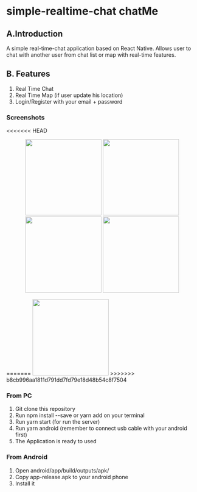 # simple-realtime-chat chatMe

## A.Introduction

A simple real-time-chat application based on React Native. Allows user to chat with another user from chat list or map
with real-time features.

## B. Features

1. Real Time Chat
2. Real Time Map (if user update his location)
3. Login/Register with your email + password

### Screenshots

<<<<<<< HEAD
<p align='center'>
  <span>
      <image width="200" src='./screenshots/Screenshot_2021-01-14-22-39-29-583_com.chatme.png' />
      <image width="200" src='./screenshots/Screenshot_2021-01-14-23-35-09-361_com.chatme.png' />
      <image width="200" src='./screenshots/Screenshot_2021-01-14-23-38-17-581_com.chatme.png' />
      <image width="200" src='./screenshots/Screenshot_2021-01-14-23-39-02-837_com.chatme.png' />
  </span>
 </p>
=======
<image width="200" src='./screenshots/Screenshot_2021-01-14-23-35-09-361_com.chatme.png' />
>>>>>>> b8cb996aa1811d791dd7fd79e18d48b54c8f7504

### From PC

1. Git clone this repository
2. Run npm install --save or yarn add on your terminal
3. Run yarn start (for run the server)
4. Run yarn android (remember to connect usb cable with your android first)
5. The Application is ready to used

### From Android

1. Open android/app/build/outputs/apk/
2. Copy app-release.apk to your android phone
3. Install it
